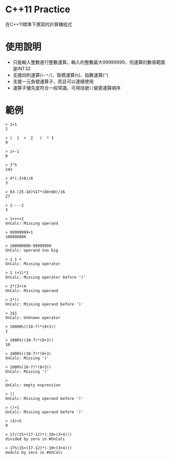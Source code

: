 # C++11 Practice
在C++11標準下撰寫的計算機程式

# 使用說明
+ 只能輸入整數進行整數運算。輸入的整數最大99999999，但運算的數值範圍是INT32
+ 支援四則運算(`+-*/`)、取模運算(`%`)、指數運算(`^`)
+ 支援一元負號運算子，而且可以連續使用
+ 運算子優先度符合一般常識，可用括號`()`變更運算順序

# 範例
```
> 1+1
2
```

```
> (  1  +  2   )  * 3
9
```

```
> 1+-1
0
```
```
> 3^5
243
```
```
> 4*(-2+8)/8
3
```
```
> 83-(25-18)%17*(68+60)/16
27
```
```
> 1----2
3
```
```
> 1++++2
UnCalc: Missing operand
```
```
> 99999999+1
100000000
```
```
> 100000000-99999999
UnCalc: operand too big
```
```
> 1 1 +
UnCalc: Missing operator
```
```
> 1 (+1)*3
UnCalc: Missing operator before '('
```
```
> 2*(3+)4
UnCalc: Missing operand
```
```
> 2*()
UnCalc: Missing operand before ')'
```
```
> 1$1
UnCalc: Unknown operator
```
```
> 10000%((10-7)*(8+3))
1
```
```
> 1000%((10-7)*(8+3))
10
```
```
> 1000%((10-7)*(8+3)
UnCalc: Missing ')'
```
```
> 1000%(10-7)*(8+3))
UnCalc: Missing '('
```
```
> 
UnCalc: empty expression
```
```
> ()
UnCalc: Missing operand before ')'
```
```
> ()+1
UnCalc: Missing operand before ')'
```
```
> (4)+5
9
```
```
> 17/(15+(17-12)*(-10+(3+4)))
divided by zero in #UnCalc
```
```
> 17%(15+(17-12)*(-10+(3+4)))
modulo by zero in #UnCalc
```
